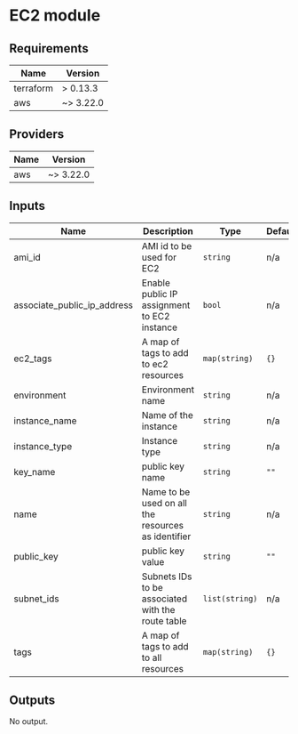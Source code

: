 
# EC2 module

## Requirements

| Name | Version |
|------|---------|
| terraform | > 0.13.3 |
| aws | ~> 3.22.0 |

## Providers

| Name | Version |
|------|---------|
| aws | ~> 3.22.0 |

## Inputs

| Name | Description | Type | Default | Required |
|------|-------------|------|---------|:--------:|
| ami\_id | AMI id to be used for EC2 | `string` | n/a | yes |
| associate\_public\_ip\_address | Enable public IP assignment to EC2 instance | `bool` | n/a | yes |
| ec2\_tags | A map of tags to add to ec2 resources | `map(string)` | `{}` | no |
| environment | Environment name | `string` | n/a | yes |
| instance\_name | Name of the instance | `string` | n/a | yes |
| instance\_type | Instance type | `string` | n/a | yes |
| key\_name | public key name | `string` | `""` | no |
| name | Name to be used on all the resources as identifier | `string` | n/a | yes |
| public\_key | public key value | `string` | `""` | no |
| subnet\_ids | Subnets IDs to be associated with the route table | `list(string)` | n/a | yes |
| tags | A map of tags to add to all resources | `map(string)` | `{}` | no |

## Outputs

No output.
